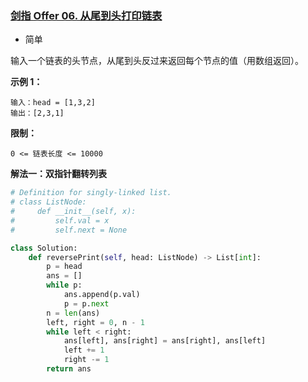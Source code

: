 ### [剑指 Offer 06. 从尾到头打印链表](https://leetcode.cn/problems/cong-wei-dao-tou-da-yin-lian-biao-lcof/)

- 简单

输入一个链表的头节点，从尾到头反过来返回每个节点的值（用数组返回）。

**示例 1：**

```
输入：head = [1,3,2]
输出：[2,3,1]
```

**限制：**

```
0 <= 链表长度 <= 10000
```

**解法一：双指针翻转列表**

```python
# Definition for singly-linked list.
# class ListNode:
#     def __init__(self, x):
#         self.val = x
#         self.next = None

class Solution:
    def reversePrint(self, head: ListNode) -> List[int]:
        p = head
        ans = []
        while p:
            ans.append(p.val)
            p = p.next
        n = len(ans)
        left, right = 0, n - 1
        while left < right:
            ans[left], ans[right] = ans[right], ans[left]
            left += 1
            right -= 1
        return ans
```

